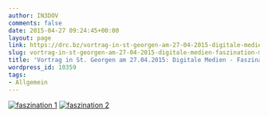 ```yaml
---
author: IN3DOV
comments: false
date: 2015-04-27 09:24:45+00:00
layout: page
link: https://drc.bz/vortrag-in-st-georgen-am-27-04-2015-digitale-medien-faszination-mit-nebenwirkungen/
slug: vortrag-in-st-georgen-am-27-04-2015-digitale-medien-faszination-mit-nebenwirkungen
title: 'Vortrag in St. Georgen am 27.04.2015: Digitale Medien - Faszination mit Nebenwirkungen'
wordpress_id: 10359
tags:
- Allgemein
---
```


[![faszination 1](https://drc.bz/wp-content/uploads/2015/04/faszination-11.jpg)](https://drc.bz/wp-content/uploads/2015/04/faszination-11.jpg) [![faszination 2](https://drc.bz/wp-content/uploads/2015/04/faszination-2.jpg)](https://drc.bz/wp-content/uploads/2015/04/faszination-2.jpg)






